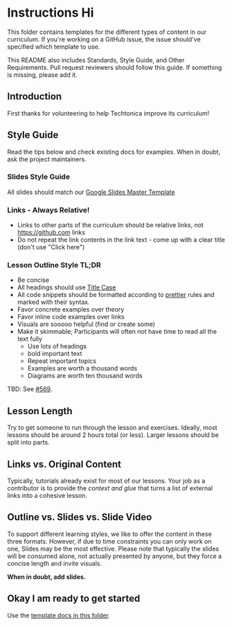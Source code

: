 # Instructions Hi

This folder contains templates for the different types of content in our curriculum. If you're working on a GitHub issue, the issue should've specified which template to use.

This README also includes Standards, Style Guide, and Other Requirements. Pull request reviewers should follow this guide. If something is missing, please add it.

## Introduction

First thanks for volunteering to help Techtonica improve its curriculum!

## Style Guide

Read the tips below and check existing docs for examples. When in doubt, ask the project maintainers.

### Slides Style Guide

All slides should match our [Google Slides Master Template](https://docs.google.com/presentation/d/1uFlV8eVrPtwjb4wPoUCd7Fk3PNqf1Eoo9mZ-_7D3_GQ/edit#slide=id.p)

### Links - Always Relative!

- Links to other parts of the curriculum should be relative links, not https://github.com links
- Do not repeat the link contents in the link text - come up with a clear title (don't use "Click here")

### Lesson Outline Style TL;DR

- Be concise
- All headings should use [Title Case](https://www.bkacontent.com/how-to-correctly-use-apa-style-title-case/)
- All code snippets should be formatted according to [prettier](https://prettier.io) rules and marked with their syntax.
- Favor concrete examples over theory
- Favor inline code examples over links
- Visuals are sooooo helpful (find or create some)
- Make it skimmable; Participants will often not have time to read all the text fully
  - Use lots of headings
  - bold important text
  - Repeat important topics
  - Examples are worth a thousand words
  - Diagrams are worth ten thousand words

TBD: See [#569](https://github.com/Techtonica/curriculum/issues/596).

## Lesson Length

Try to get someone to run through the lesson and exercises. Ideally, most lessons should be around 2 hours total (or less). Larger lessons should be split into parts.

## Links vs. Original Content

Typically, tutorials already exist for most of our lessons. Your job as a contributor is to provide the _context and glue_ that turns a list of external links into a cohesive lesson.

## Outline vs. Slides vs. Slide Video

To support different learning styles, we like to offer the content in these three formats. However, if due to time constraints you can only work on one, Slides may be the most effective. Please note that typically the slides will be consumed alone, not actually presented by anyone, but they force a concise length and invite visuals.

**When in doubt, add slides.**

## Okay I am ready to get started

Use the [template docs in this folder](/_templates/).

